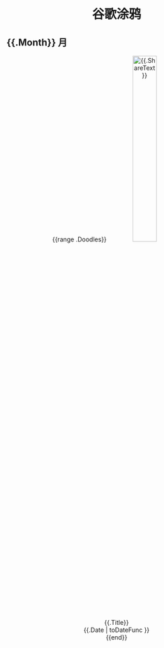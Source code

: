 <h1 align="center"> 谷歌涂鸦 </h1>




## {{.Month}} 月

<div class="image" align="center">
{{range .Doodles}}
<img src="{{.AlternateUrl}}" width="33%" alt="{{.ShareText}}"/>
<div class="info"><div class="title">{{.Title}}</div><div class="date">{{.Date | toDateFunc }}</div></div>
{{end}}
</div>








